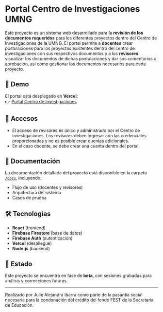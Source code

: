 # Portal Centro de Investigaciones UMNG

Este proyecto es un sistema web desarrollado para la **revisión de los documentos requeridos** para los diferentes proyectos dentro del Centro de Investigaciones de la UMNG.
El portal permite a **docentes** crear postulaciones para los proyectos existentes dentro del centro de investigaciones con sus respectivos documentos y a los **revisores** visualizar los documentos de dichas postulaciones y dar sus comentarios o aprobación, asi como gestionar los documentos necesarios para cada proyecto.

## 🚀 Demo
El portal está desplegado en **Vercel**:  
👉 [Portal Centro de Investigaciones](https://portal-centro-investigaciones-umng.vercel.app/)

## 🔑 Accesos
- El acceso de revisores es único y administrado por el Centro de Investigaciones. Los revisores deben ingresar con las credenciales proporcionadas y no es posible crear cuentas adicionales.
- En el caso docente, se debe crear una cuenta dentro del portal.

## 📂 Documentación
La documentación detallada del proyecto está disponible en la carpeta [`/docs`](./docs), incluyendo:
- Flujo de uso (docentes y revisores)
- Arquitectura del sistema
- Casos de prueba

## 🛠️ Tecnologías
- **React** (frontend)
- **Firebase Firestore** (base de datos)
- **Firebase Auth** (autenticación)
- **Vercel** (despliegue)
- **Node.js** (backend)

## 📌 Estado
Este proyecto se encuentra en fase de **beta**, con sesiones grabadas para análisis y correcciones futuras.

---

Realizado por Julie Alejandra Ibarra como parte de la pasantía social necesaria para la condonación del crédito del fondo FEST de la Secretaría de Educación.
